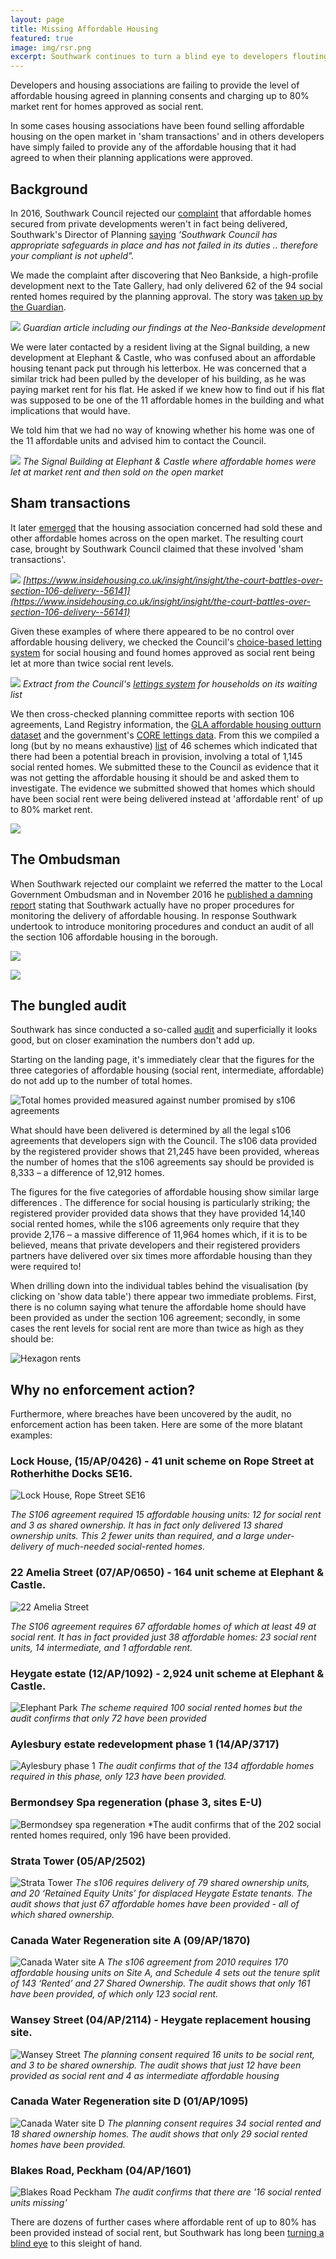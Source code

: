```yaml
---
layout: page
title: Missing Affordable Housing
featured: true
image: img/rsr.png
excerpt: Southwark continues to turn a blind eye to developers flouting affordable housing agreements
---
```

Developers and housing associations are failing to provide the level of affordable housing agreed in planning consents and charging up to 80% market rent for homes approved as social rent.

In some cases housing associations have been found selling affordable housing on the open market in 'sham transactions' and in others developers have simply failed to provide any of the affordable housing that it had agreed to when their planning applications were approved. 

## Background
In 2016, Southwark Council rejected our [complaint](https://35percent.org/img/ccomplaint15Dec2016.pdf) that affordable homes secured from private developments weren't in fact being delivered, Southwark's Director of Planning [saying](https://35percent.org/img/Stage1response28Jan2016.pdf) _‘Southwark Council has appropriate safeguards in place and has not failed in its duties .. therefore your compliant is not upheld"._

We made the complaint after discovering that Neo Bankside, a high-profile development next to the Tate Gallery, had only delivered 62 of the 94 social rented homes required by the planning approval. The story was [taken up by the Guardian](https://www.theguardian.com/artanddesign/architecture-design-blog/2015/jul/21/neo-bankside-how-richard-rogers-new-non-dom-accom-cut-out-the-poor).

![](https://35percent.org/img/neoguardian.png)
*Guardian article including our findings at the Neo-Bankside development*

We were later contacted by a resident living at the Signal building, a new development at Elephant & Castle, who was confused about an affordable housing tenant pack put through his letterbox. He was concerned that a similar trick had been pulled by the developer of his building, as he was paying market rent for his flat. He asked if we knew how to find out if his flat was supposed to be one of the 11 affordable homes in the building and what implications that would have.

We told him that we had no way of knowing whether his home was one of the 11 affordable units and advised him to contact the Council.

![](https://omghcontent.affino.com/AcuCustom/Sitename/DAM/096/signal-building-MIN.jpg)
*The Signal Building at Elephant & Castle where affordable homes were let at market rent and then sold on the open market*

## Sham transactions
It later [emerged](https://www.insidehousing.co.uk/insight/insight/the-court-battles-over-section-106-delivery--56141) that the housing association concerned had sold these and other affordable homes across on the open market. The resulting court case, brought by Southwark Council claimed that these involved 'sham transactions'.

![](https://35percent.org/img/lhah.png)
*[https://www.insidehousing.co.uk/insight/insight/the-court-battles-over-section-106-delivery--56141](https://www.insidehousing.co.uk/insight/insight/the-court-battles-over-section-106-delivery--56141)*

Given these examples of where there appeared to be no control over affordable housing delivery, we checked the Council's [choice-based letting system](https://www.southwarkhomesearch.org.uk/) for social housing and found homes approved as social rent being let at more than twice social rent levels.

![](https://35percent.org/img/nhghomesearch.jpg)
*Extract from the Council's [lettings system](https://www.southwarkhomesearch.org.uk) for households on its waiting list*

We then cross-checked planning committee reports with section 106 agreements, Land Registry information, the [GLA affordable housing outturn dataset](https://data.london.gov.uk/dataset/gla-affordable-housing-programme-outturn/resource/0c87e5dc-f1e9-4edf-b246-bef6b40a9ba3) and the government's [CORE lettings data](https://core.communities.gov.uk/). From this we compiled a long (but by no means exhaustive) [list](https://35percent.org/img/section106_tenure_breaches.pdf) of 46 schemes which indicated that there had been a potential breach in provision, involving a total of 1,145 social rented homes. We submitted these to the Council as evidence that it was not getting the affordable housing it should be and asked them to investigate. The evidence we submitted showed that homes which should have been social rent were being delivered instead at 'affordable rent' of up to 80% market rent.

![](https://35percent.org/img/arexampless.png)

## The Ombudsman
When Southwark rejected our complaint we referred the matter to the Local Government Ombudsman and in November 2016 he [published a damning report](https://35percent.org/2016-12-12-ombudsman-slams-southwark-for-no-s106-monitoring/) stating that Southwark actually have no proper procedures for monitoring the delivery of affordable housing. In response Southwark undertook to introduce monitoring procedures and conduct an audit of all the section 106 affordable housing in the borough.

![](https://35percent.org/img/LGOFinalDecisionSOR.png)


![](https://35percent.org/img/lgoreport.png)

## The bungled audit
Southwark has since conducted a so-called [audit](https://app.powerbi.com/view?r=eyJrIjoiZGQzMzM2MDktZDlkOS00ZWIwLWI5NzAtNmE5MDg1ZDRlMDgyIiwidCI6ImY3YWRjZjA2LTk1OGYtNDRjNC1iYzFjLTMzOWVkZDkwOTAzZCIsImMiOjh9) and superficially it looks good, but on closer examination the numbers don't add up. 

Starting on the landing page, it's immediately clear that the figures for the three categories of affordable housing (social rent, intermediate, affordable) do not add up to the number of total homes.

![](https://35percent.org/img/monitoring_audit_pg_2_total_homes_against_s106_160425.png "Total homes provided measured against number promised by s106 agreements")

What should have been delivered is determined by all the legal s106 agreements that developers sign with the Council.  The s106 data provided by the registered provider shows that 21,245 have been provided, whereas the number of homes that the s106 agreements say should be provided is 8,333 – a difference of 12,912 homes. 

The figures for the five categories of affordable housing show similar large differences .  The difference for social housing is particularly striking; the registered provider provided data shows that they have provided 14,140 social rented homes, while the s106 agreements only require that they provide 2,176 – a massive difference of 11,964 homes which, if it is to be believed, means that private developers and their registered providers partners have delivered over six times more affordable housing than they were required to!

When drilling down into the individual tables behind the visualisation (by clicking on 'show data table') there appear two immediate problems. First, there is no column saying what tenure the affordable home should have been provided as under the section 106 agreement; secondly, in some cases the rent levels for social rent are more than twice as high as they should be:

![Hexagon rents](https://35percent.org/img/hexagonrents.png)

## Why no enforcement action?
Furthermore, where breaches have been uncovered by the audit, no enforcement action has been taken. Here are some of the more blatant examples:

### Lock House, (15/AP/0426) - 41 unit scheme on Rope Street at Rotherhithe Docks SE16. 
![Lock House, Rope Street SE16](https://media.onthemarket.com/properties/16308414/1533267583/image-2-1024x1024.jpg)

*The S106 agreement required 15 affordable housing units: 12 for social rent and 3 as shared ownership. It has in fact only delivered 13 shared ownership units. This 2 fewer units than required, and a large under-delivery of much-needed social-rented homes.*

### 22 Amelia Street (07/AP/0650) - 164 unit scheme at Elephant & Castle. 
![22 Amelia Street](https://southwarknews.co.uk/wp-content/uploads/2025/01/Printworks-is-a-nine-story-residential-development-situated-at-22-Amelia-Street.-Image-Southwark-Planning-Documents.png)

*The S106 agreement requires 67 affordable homes of which at least 49 at social rent. It has in fact provided just 38 affordable homes: 23 social rent units, 14 intermediate, and 1 affordable rent.*

### Heygate estate (12/AP/1092) - 2,924 unit scheme at Elephant & Castle.
![Elephant Park](https://35percent.org/img/elephantpark.jpg)
*The scheme required 100 social rented homes but the audit confirms that only 72 have been provided*

### Aylesbury estate redevelopment phase 1 (14/AP/3717)

![Aylesbury phase 1](https://media.onthemarket.com/properties/13240380/1446127810/image-14-1024x1024.jpg)
*The audit confirms that of the 134 affordable homes required in this phase, only 123 have been provided.*

### Bermondsey Spa regeneration (phase 3, sites E-U)

![Bermondsey spa regeneration](https://www.hyde-housing.co.uk/media/1334/bermondsey_spa_low-res-1.jpg)
*The audit confirms that of the 202 social rented homes required, only 196 have been provided. 

### Strata Tower (05/AP/2502)

![Strata Tower](https://35percent.org/img/st.jpg)
*The s106 requires delivery of 79 shared ownership units, and 20 ‘Retained Equity
Units’ for displaced Heygate Estate tenants. The audit shows that just 67 affordable homes have been provided - all of which shared ownership.*

### Canada Water Regeneration site A (09/AP/1870)

![Canada Water site A](https://pbs.twimg.com/media/CKr8DTiWUAAJn7n.jpg)
*The s106 agreement from 2010 requires 170 affordable housing units on Site A, and
Schedule 4 sets out the tenure split of 143 ‘Rented’ and 27 Shared Ownership. The audit shows that only 161 have been provided, of which only 123 social rent.*

### Wansey Street (04/AP/2114) - Heygate replacement housing site.

![Wansey Street](https://www.modernarchitecturelondon.com/photos/wanseyst-4.jpg)
*The planning consent required 16 units to be social rent, and 3 to be shared ownership. The audit shows that just 12 have been provided as social rent and 4 as intermediate affordable housing*


### Canada Water Regeneration site D (01/AP/1095)

![Canada Water site D](https://www.35percent.org/img/sited.png)
*The planning consent requires 34 social rented and 18 shared ownership homes. The audit shows that only 29 social rented homes have been provided.*

### Blakes Road, Peckham (04/AP/1601)

![Blakes Road Peckham](https://property-images-uk.s3.eu-west-2.amazonaws.com/i/dc283e6279731a4dc97c1a73e2ab0cfd.jpg)
*The audit confirms that there are '16 social rented units missing'*

There are dozens of further cases where affordable rent of up to 80% has been provided instead of social rent, but Southwark has long been [turning a blind eye](https://www.35percent.org/posts/southwarks-new-developments-that-fail-to-deliver-social-rent/) to this sleight of hand.


<meta name="twitter:card" content="summary_large_image">
<meta name="twitter:site" content="@35percent_EAN">
<meta name="twitter:title" content="Social Rented homes missing">
<meta name="twitter:description" content="Nearly 10 years after damning Ombudsman report and Southwark still doesn't know (or care) if S106 affordable housing is delivered.">
<meta name="twitter:image" content="https://35percent.org/img/arexampless.png">
